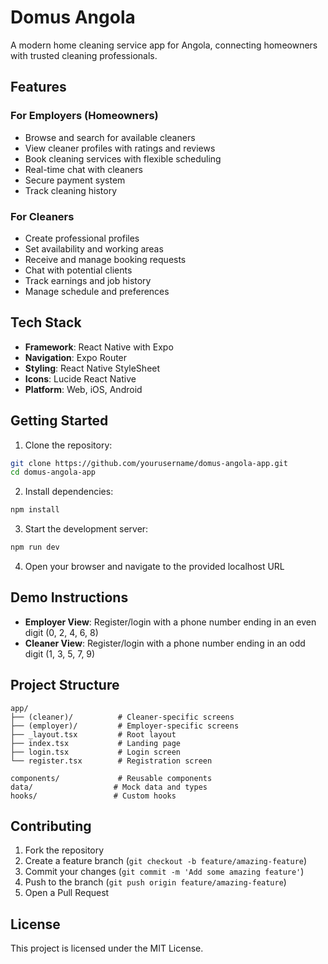 # Domus Angola

A modern home cleaning service app for Angola, connecting homeowners with trusted cleaning professionals.

## Features

### For Employers (Homeowners)
- Browse and search for available cleaners
- View cleaner profiles with ratings and reviews
- Book cleaning services with flexible scheduling
- Real-time chat with cleaners
- Secure payment system
- Track cleaning history

### For Cleaners
- Create professional profiles
- Set availability and working areas
- Receive and manage booking requests
- Chat with potential clients
- Track earnings and job history
- Manage schedule and preferences

## Tech Stack

- **Framework**: React Native with Expo
- **Navigation**: Expo Router
- **Styling**: React Native StyleSheet
- **Icons**: Lucide React Native
- **Platform**: Web, iOS, Android

## Getting Started

1. Clone the repository:
```bash
git clone https://github.com/yourusername/domus-angola-app.git
cd domus-angola-app
```

2. Install dependencies:
```bash
npm install
```

3. Start the development server:
```bash
npm run dev
```

4. Open your browser and navigate to the provided localhost URL

## Demo Instructions

- **Employer View**: Register/login with a phone number ending in an even digit (0, 2, 4, 6, 8)
- **Cleaner View**: Register/login with a phone number ending in an odd digit (1, 3, 5, 7, 9)

## Project Structure

```
app/
├── (cleaner)/          # Cleaner-specific screens
├── (employer)/         # Employer-specific screens
├── _layout.tsx         # Root layout
├── index.tsx           # Landing page
├── login.tsx           # Login screen
└── register.tsx        # Registration screen

components/             # Reusable components
data/                  # Mock data and types
hooks/                 # Custom hooks
```

## Contributing

1. Fork the repository
2. Create a feature branch (`git checkout -b feature/amazing-feature`)
3. Commit your changes (`git commit -m 'Add some amazing feature'`)
4. Push to the branch (`git push origin feature/amazing-feature`)
5. Open a Pull Request

## License

This project is licensed under the MIT License.